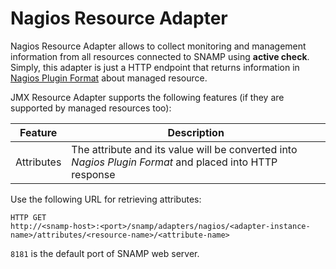 Nagios Resource Adapter
====
Nagios Resource Adapter allows to collect monitoring and management information from all resources connected to SNAMP using **active check**. Simply, this adapter is just a HTTP endpoint that returns information in [Nagios Plugin Format](http://nagios.sourceforge.net/docs/3_0/pluginapi.html) about managed resource.

JMX Resource Adapter supports the following features (if they are supported by managed resources too):

Feature | Description
---- | ----
Attributes | The attribute and its value will be converted into _Nagios Plugin Format_ and placed into HTTP response

Use the following URL for retrieving attributes:
```
HTTP GET
http://<snamp-host>:<port>/snamp/adapters/nagios/<adapter-instance-name>/attributes/<resource-name>/<attribute-name>
```

`8181` is the default port of SNAMP web server.
